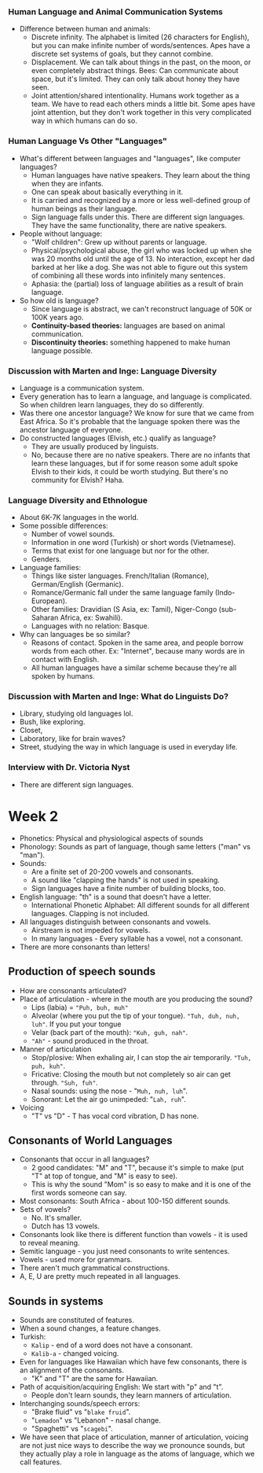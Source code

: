 ### Human Language and Animal Communication Systems

- Difference between human and animals:
  - Discrete infinity. The alphabet is limited (26 characters for English), but you can make infinite number of words/sentences. Apes have a discrete set systems of goals, but they cannot combine.
  - Displacement. We can talk about things in the past, on the moon, or even completely abstract things. Bees: Can communicate about space, but it's limited. They can only talk about honey they have seen.
  - Joint attention/shared intentionality. Humans work together as a team. We have to read each others minds a little bit. Some apes have joint attention, but they don't work together in this very complicated way in which humans can do so.

### Human Language Vs Other "Languages"

- What's different between languages and "languages", like computer languages?
  - Human languages have native speakers. They learn about the thing when they are infants.
  - One can speak about basically everything in it.
  - It is carried and recognized by a more or less well-defined group of human beings as their language.
  - Sign language falls under this. There are different sign languages. They have the same functionality, there are native speakers.
- People without language:
  - "Wolf children": Grew up without parents or language.
  - Physical/psychological abuse, the girl who was locked up when she was 20 months old until the age of 13. No interaction, except her dad barked at her like a dog. She was not able to figure out this system of combining all these words into infinitely many sentences.
  - Aphasia: the (partial) loss of language abilities as a result of brain language.
- So how old is language?
  - Since language is abstract, we can't reconstruct language of 50K or 100K years ago.
  - **Continuity-based theories:** languages are based on animal communication.
  - **Discontinuity theories:** something happened to make human language possible.

### Discussion with Marten and Inge: Language Diversity

- Language is a communication system.
- Every generation has to learn a language, and language is complicated. So when children learn languages, they do so differently.
- Was there one ancestor language? We know for sure that we came from East Africa. So it's probable that the language spoken there was the ancestor language of everyone.
- Do constructed languages (Elvish, etc.) qualify as language?
  - They are usually produced by linguists.
  - No, because there are no native speakers. There are no infants that learn these languages, but if for some reason some adult spoke Elvish to their kids, it could be worth studying. But there's no community for Elvish? Haha.

### Language Diversity and Ethnologue

- About 6K-7K languages in the world.
- Some possible differences:
  - Number of vowel sounds.
  - Information in one word (Turkish) or short words (Vietnamese).
  - Terms that exist for one language but nor for the other.
  - Genders.
- Language families:
  - Things like sister languages. French/Italian (Romance), German/English (Germanic).
  - Romance/Germanic fall under the same language family (Indo-European).
  - Other families: Dravidian (S Asia, ex: Tamil), Niger-Congo (sub-Saharan Africa, ex: Swahili).
  - Languages with no relation: Basque.
- Why can languages be so similar?
  - Reasons of contact. Spoken in the same area, and people borrow words from each other. Ex: "Internet", because many words are in contact with English.
  - All human languages have a similar scheme because they're all spoken by humans.

### Discussion with Marten and Inge: What do Linguists Do?

- Library, studying old languages lol.
- Bush, like exploring.
- Closet,
- Laboratory, like for brain waves?
- Street, studying the way in which language is used in everyday life.

### Interview with Dr. Victoria Nyst

- There are different sign languages.

# Week 2

- Phonetics: Physical and physiological aspects of sounds
- Phonology: Sounds as part of language, though same letters ("man" vs "man").
- Sounds:
  - Are a finite set of 20-200 vowels and consonants.
  - A sound like "clapping the hands" is not used in speaking.
  - Sign languages have a finite number of building blocks, too.
- English language: "th" is a sound that doesn't have a letter.
  - International Phonetic Alphabet: All different sounds for all different languages. Clapping is not included.
- All languages distinguish between consonants and vowels.
  - Airstream is not impeded for vowels.
  - In many languages - Every syllable has a vowel, not a consonant.
- There are more consonants than letters!

## Production of speech sounds

- How are consonants articulated?
- Place of articulation - where in the mouth are you producing the sound?
  - Lips (labia) = `"Puh, buh, muh"`
  - Alveolar (where you put the tip of your tongue). `"Tuh, duh, nuh, luh"`. If you put your tongue
  - Velar (back part of the mouth): `"Kuh, guh, nah"`.
  - `"Ah"` - sound produced in the throat.
- Manner of articulation
  - Stop/plosive: When exhaling air, I can stop the air temporarily. `"Tuh, puh, kuh"`.
  - Fricative: Closing the mouth but not completely so air can get through. `"Suh, fuh"`.
  - Nasal sounds: using the nose - "`Muh, nuh, luh`".
  - Sonorant: Let the air go unimpeded: "`Lah, ruh`".
- Voicing
  - "T" vs "D" - T has vocal cord vibration, D has none.

## Consonants of World Languages

- Consonants that occur in all languages?
  - 2 good candidates: "M" and "T", because it's simple to make (put "T" at top of tongue, and "M" is easy to see).
  - This is why the sound "Mom" is so easy to make and it is one of the first words someone can say.
- Most consonants: South Africa - about 100-150 different sounds.
- Sets of vowels?
  - No. It's smaller.
  - Dutch has 13 vowels.
- Consonants look like there is different function than vowels - it is used to reveal meaning.
- Semitic language - you just need consonants to write sentences.
- Vowels - used more for grammars.
- There aren't much grammatical constructions.
- A, E, U are pretty much repeated in all languages.

## Sounds in systems

- Sounds are constituted of features.
- When a sound changes, a feature changes.
- Turkish:
  - `Kalip` - end of a word does not have a consonant.
  - `Kalib-a` - changed voicing.
- Even for languages like Hawaiian which have few consonants, there is an alignment of the consonants.
  - "K" and "T" are the same for Hawaiian.
- Path of acquisition/acquiring English: We start with "p" and "t".
  - People don't learn sounds, they learn manners of articulation.
- Interchanging sounds/speech errors:
  - "Brake fluid" vs "`blake fruid`".
  - "`Lemadon`" vs "Lebanon" - nasal change.
  - "Spaghetti" vs "`scagebi`".
- We have seen that place of articulation, manner of articulation, voicing are not just nice ways to describe the way we pronounce sounds, but they actually play a role in language as the atoms of language, which we call features.
